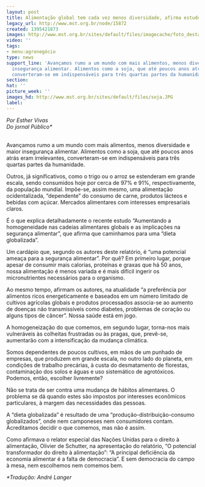 ```yaml
---
layout: post
title: Alimentação global tem cada vez menos diversidade, afirma estudo
legacy_url: http://www.mst.org.br/node/15872
created: 1395421873
images: http://www.mst.org.br/sites/default/files/imagecache/foto_destaque/soja.JPG
video: ''
tags:
- menu:agronegócio
type: news
support_line: 'Avançamos rumo a um mundo com mais alimentos, menos diversidade e maior
  insegurança alimentar. Alimentos como a soja, que até poucos anos atrás eram irrelevantes,
  converteram-se em indispensáveis para três quartas partes da humanidade. '
section: 
hat: ''
picture_week: ''
images_hd: http://www.mst.org.br/sites/default/files/soja.JPG
label: 
---
```

<p><!--[if gte mso 9]><xml>
 <w:WordDocument>
  <w:View>Normal</w:View>
  <w:Zoom>0</w:Zoom>
  <w:TrackMoves ></w>
  <w:TrackFormatting ></w>
  <w:HyphenationZone>21</w:HyphenationZone>
  <w:PunctuationKerning ></w>
  <w:ValidateAgainstSchemas ></w>
  <w:SaveIfXMLInvalid>false</w:SaveIfXMLInvalid>
  <w:IgnoreMixedContent>false</w:IgnoreMixedContent>
  <w:AlwaysShowPlaceholderText>false</w:AlwaysShowPlaceholderText>
  <w:DoNotPromoteQF ></w>
  <w:LidThemeOther>PT-BR</w:LidThemeOther>
  <w:LidThemeAsian>X-NONE</w:LidThemeAsian>
  <w:LidThemeComplexScript>X-NONE</w:LidThemeComplexScript>
  <w:Compatibility>
   <w:BreakWrappedTables ></w>
   <w:SnapToGridInCell ></w>
   <w:WrapTextWithPunct ></w>
   <w:UseAsianBreakRules ></w>
   <w:DontGrowAutofit ></w>
   <w:SplitPgBreakAndParaMark ></w>
   <w:DontVertAlignCellWithSp ></w>
   <w:DontBreakConstrainedForcedTables ></w>
   <w:DontVertAlignInTxbx ></w>
   <w:Word11KerningPairs ></w>
   <w:CachedColBalance ></w>
  </w:Compatibility>
  <w:BrowserLevel>MicrosoftInternetExplorer4</w:BrowserLevel>
  <m:mathPr>
   <m:mathFont m:val="Cambria Math" ></m>
   <m:brkBin m:val="before" ></m>
   <m:brkBinSub m:val="--" ></m>
   <m:smallFrac m:val="off" ></m>
   <m:dispDef ></m>
   <m:lMargin m:val="0" ></m>
   <m:rMargin m:val="0" ></m>
   <m:defJc m:val="centerGroup" ></m>
   <m:wrapIndent m:val="1440" ></m>
   <m:intLim m:val="subSup" ></m>
   <m:naryLim m:val="undOvr" ></m>
  </m:mathPr></w:WordDocument>
</xml><![endif]--></p><p><!--[if gte mso 9]><xml>
 <w:LatentStyles DefLockedState="false" DefUnhideWhenUsed="true"
  DefSemiHidden="true" DefQFormat="false" DefPriority="99"
  LatentStyleCount="267">
  <w:LsdException Locked="false" Priority="0" SemiHidden="false"
   UnhideWhenUsed="false" QFormat="true" Name="Normal" ></w>
  <w:LsdException Locked="false" Priority="9" SemiHidden="false"
   UnhideWhenUsed="false" QFormat="true" Name="heading 1" ></w>
  <w:LsdException Locked="false" Priority="9" QFormat="true" Name="heading 2" ></w>
  <w:LsdException Locked="false" Priority="9" QFormat="true" Name="heading 3" ></w>
  <w:LsdException Locked="false" Priority="9" QFormat="true" Name="heading 4" ></w>
  <w:LsdException Locked="false" Priority="9" QFormat="true" Name="heading 5" ></w>
  <w:LsdException Locked="false" Priority="9" QFormat="true" Name="heading 6" ></w>
  <w:LsdException Locked="false" Priority="9" QFormat="true" Name="heading 7" ></w>
  <w:LsdException Locked="false" Priority="9" QFormat="true" Name="heading 8" ></w>
  <w:LsdException Locked="false" Priority="9" QFormat="true" Name="heading 9" ></w>
  <w:LsdException Locked="false" Priority="39" Name="toc 1" ></w>
  <w:LsdException Locked="false" Priority="39" Name="toc 2" ></w>
  <w:LsdException Locked="false" Priority="39" Name="toc 3" ></w>
  <w:LsdException Locked="false" Priority="39" Name="toc 4" ></w>
  <w:LsdException Locked="false" Priority="39" Name="toc 5" ></w>
  <w:LsdException Locked="false" Priority="39" Name="toc 6" ></w>
  <w:LsdException Locked="false" Priority="39" Name="toc 7" ></w>
  <w:LsdException Locked="false" Priority="39" Name="toc 8" ></w>
  <w:LsdException Locked="false" Priority="39" Name="toc 9" ></w>
  <w:LsdException Locked="false" Priority="35" QFormat="true" Name="caption" ></w>
  <w:LsdException Locked="false" Priority="10" SemiHidden="false"
   UnhideWhenUsed="false" QFormat="true" Name="Title" ></w>
  <w:LsdException Locked="false" Priority="1" Name="Default Paragraph Font" ></w>
  <w:LsdException Locked="false" Priority="11" SemiHidden="false"
   UnhideWhenUsed="false" QFormat="true" Name="Subtitle" ></w>
  <w:LsdException Locked="false" Priority="22" SemiHidden="false"
   UnhideWhenUsed="false" QFormat="true" Name="Strong" ></w>
  <w:LsdException Locked="false" Priority="20" SemiHidden="false"
   UnhideWhenUsed="false" QFormat="true" Name="Emphasis" ></w>
  <w:LsdException Locked="false" Priority="59" SemiHidden="false"
   UnhideWhenUsed="false" Name="Table Grid" ></w>
  <w:LsdException Locked="false" UnhideWhenUsed="false" Name="Placeholder Text" ></w>
  <w:LsdException Locked="false" Priority="1" SemiHidden="false"
   UnhideWhenUsed="false" QFormat="true" Name="No Spacing" ></w>
  <w:LsdException Locked="false" Priority="60" SemiHidden="false"
   UnhideWhenUsed="false" Name="Light Shading" ></w>
  <w:LsdException Locked="false" Priority="61" SemiHidden="false"
   UnhideWhenUsed="false" Name="Light List" ></w>
  <w:LsdException Locked="false" Priority="62" SemiHidden="false"
   UnhideWhenUsed="false" Name="Light Grid" ></w>
  <w:LsdException Locked="false" Priority="63" SemiHidden="false"
   UnhideWhenUsed="false" Name="Medium Shading 1" ></w>
  <w:LsdException Locked="false" Priority="64" SemiHidden="false"
   UnhideWhenUsed="false" Name="Medium Shading 2" ></w>
  <w:LsdException Locked="false" Priority="65" SemiHidden="false"
   UnhideWhenUsed="false" Name="Medium List 1" ></w>
  <w:LsdException Locked="false" Priority="66" SemiHidden="false"
   UnhideWhenUsed="false" Name="Medium List 2" ></w>
  <w:LsdException Locked="false" Priority="67" SemiHidden="false"
   UnhideWhenUsed="false" Name="Medium Grid 1" ></w>
  <w:LsdException Locked="false" Priority="68" SemiHidden="false"
   UnhideWhenUsed="false" Name="Medium Grid 2" ></w>
  <w:LsdException Locked="false" Priority="69" SemiHidden="false"
   UnhideWhenUsed="false" Name="Medium Grid 3" ></w>
  <w:LsdException Locked="false" Priority="70" SemiHidden="false"
   UnhideWhenUsed="false" Name="Dark List" ></w>
  <w:LsdException Locked="false" Priority="71" SemiHidden="false"
   UnhideWhenUsed="false" Name="Colorful Shading" ></w>
  <w:LsdException Locked="false" Priority="72" SemiHidden="false"
   UnhideWhenUsed="false" Name="Colorful List" ></w>
  <w:LsdException Locked="false" Priority="73" SemiHidden="false"
   UnhideWhenUsed="false" Name="Colorful Grid" ></w>
  <w:LsdException Locked="false" Priority="60" SemiHidden="false"
   UnhideWhenUsed="false" Name="Light Shading Accent 1" ></w>
  <w:LsdException Locked="false" Priority="61" SemiHidden="false"
   UnhideWhenUsed="false" Name="Light List Accent 1" ></w>
  <w:LsdException Locked="false" Priority="62" SemiHidden="false"
   UnhideWhenUsed="false" Name="Light Grid Accent 1" ></w>
  <w:LsdException Locked="false" Priority="63" SemiHidden="false"
   UnhideWhenUsed="false" Name="Medium Shading 1 Accent 1" ></w>
  <w:LsdException Locked="false" Priority="64" SemiHidden="false"
   UnhideWhenUsed="false" Name="Medium Shading 2 Accent 1" ></w>
  <w:LsdException Locked="false" Priority="65" SemiHidden="false"
   UnhideWhenUsed="false" Name="Medium List 1 Accent 1" ></w>
  <w:LsdException Locked="false" UnhideWhenUsed="false" Name="Revision" ></w>
  <w:LsdException Locked="false" Priority="34" SemiHidden="false"
   UnhideWhenUsed="false" QFormat="true" Name="List Paragraph" ></w>
  <w:LsdException Locked="false" Priority="29" SemiHidden="false"
   UnhideWhenUsed="false" QFormat="true" Name="Quote" ></w>
  <w:LsdException Locked="false" Priority="30" SemiHidden="false"
   UnhideWhenUsed="false" QFormat="true" Name="Intense Quote" ></w>
  <w:LsdException Locked="false" Priority="66" SemiHidden="false"
   UnhideWhenUsed="false" Name="Medium List 2 Accent 1" ></w>
  <w:LsdException Locked="false" Priority="67" SemiHidden="false"
   UnhideWhenUsed="false" Name="Medium Grid 1 Accent 1" ></w>
  <w:LsdException Locked="false" Priority="68" SemiHidden="false"
   UnhideWhenUsed="false" Name="Medium Grid 2 Accent 1" ></w>
  <w:LsdException Locked="false" Priority="69" SemiHidden="false"
   UnhideWhenUsed="false" Name="Medium Grid 3 Accent 1" ></w>
  <w:LsdException Locked="false" Priority="70" SemiHidden="false"
   UnhideWhenUsed="false" Name="Dark List Accent 1" ></w>
  <w:LsdException Locked="false" Priority="71" SemiHidden="false"
   UnhideWhenUsed="false" Name="Colorful Shading Accent 1" ></w>
  <w:LsdException Locked="false" Priority="72" SemiHidden="false"
   UnhideWhenUsed="false" Name="Colorful List Accent 1" ></w>
  <w:LsdException Locked="false" Priority="73" SemiHidden="false"
   UnhideWhenUsed="false" Name="Colorful Grid Accent 1" ></w>
  <w:LsdException Locked="false" Priority="60" SemiHidden="false"
   UnhideWhenUsed="false" Name="Light Shading Accent 2" ></w>
  <w:LsdException Locked="false" Priority="61" SemiHidden="false"
   UnhideWhenUsed="false" Name="Light List Accent 2" ></w>
  <w:LsdException Locked="false" Priority="62" SemiHidden="false"
   UnhideWhenUsed="false" Name="Light Grid Accent 2" ></w>
  <w:LsdException Locked="false" Priority="63" SemiHidden="false"
   UnhideWhenUsed="false" Name="Medium Shading 1 Accent 2" ></w>
  <w:LsdException Locked="false" Priority="64" SemiHidden="false"
   UnhideWhenUsed="false" Name="Medium Shading 2 Accent 2" ></w>
  <w:LsdException Locked="false" Priority="65" SemiHidden="false"
   UnhideWhenUsed="false" Name="Medium List 1 Accent 2" ></w>
  <w:LsdException Locked="false" Priority="66" SemiHidden="false"
   UnhideWhenUsed="false" Name="Medium List 2 Accent 2" ></w>
  <w:LsdException Locked="false" Priority="67" SemiHidden="false"
   UnhideWhenUsed="false" Name="Medium Grid 1 Accent 2" ></w>
  <w:LsdException Locked="false" Priority="68" SemiHidden="false"
   UnhideWhenUsed="false" Name="Medium Grid 2 Accent 2" ></w>
  <w:LsdException Locked="false" Priority="69" SemiHidden="false"
   UnhideWhenUsed="false" Name="Medium Grid 3 Accent 2" ></w>
  <w:LsdException Locked="false" Priority="70" SemiHidden="false"
   UnhideWhenUsed="false" Name="Dark List Accent 2" ></w>
  <w:LsdException Locked="false" Priority="71" SemiHidden="false"
   UnhideWhenUsed="false" Name="Colorful Shading Accent 2" ></w>
  <w:LsdException Locked="false" Priority="72" SemiHidden="false"
   UnhideWhenUsed="false" Name="Colorful List Accent 2" ></w>
  <w:LsdException Locked="false" Priority="73" SemiHidden="false"
   UnhideWhenUsed="false" Name="Colorful Grid Accent 2" ></w>
  <w:LsdException Locked="false" Priority="60" SemiHidden="false"
   UnhideWhenUsed="false" Name="Light Shading Accent 3" ></w>
  <w:LsdException Locked="false" Priority="61" SemiHidden="false"
   UnhideWhenUsed="false" Name="Light List Accent 3" ></w>
  <w:LsdException Locked="false" Priority="62" SemiHidden="false"
   UnhideWhenUsed="false" Name="Light Grid Accent 3" ></w>
  <w:LsdException Locked="false" Priority="63" SemiHidden="false"
   UnhideWhenUsed="false" Name="Medium Shading 1 Accent 3" ></w>
  <w:LsdException Locked="false" Priority="64" SemiHidden="false"
   UnhideWhenUsed="false" Name="Medium Shading 2 Accent 3" ></w>
  <w:LsdException Locked="false" Priority="65" SemiHidden="false"
   UnhideWhenUsed="false" Name="Medium List 1 Accent 3" ></w>
  <w:LsdException Locked="false" Priority="66" SemiHidden="false"
   UnhideWhenUsed="false" Name="Medium List 2 Accent 3" ></w>
  <w:LsdException Locked="false" Priority="67" SemiHidden="false"
   UnhideWhenUsed="false" Name="Medium Grid 1 Accent 3" ></w>
  <w:LsdException Locked="false" Priority="68" SemiHidden="false"
   UnhideWhenUsed="false" Name="Medium Grid 2 Accent 3" ></w>
  <w:LsdException Locked="false" Priority="69" SemiHidden="false"
   UnhideWhenUsed="false" Name="Medium Grid 3 Accent 3" ></w>
  <w:LsdException Locked="false" Priority="70" SemiHidden="false"
   UnhideWhenUsed="false" Name="Dark List Accent 3" ></w>
  <w:LsdException Locked="false" Priority="71" SemiHidden="false"
   UnhideWhenUsed="false" Name="Colorful Shading Accent 3" ></w>
  <w:LsdException Locked="false" Priority="72" SemiHidden="false"
   UnhideWhenUsed="false" Name="Colorful List Accent 3" ></w>
  <w:LsdException Locked="false" Priority="73" SemiHidden="false"
   UnhideWhenUsed="false" Name="Colorful Grid Accent 3" ></w>
  <w:LsdException Locked="false" Priority="60" SemiHidden="false"
   UnhideWhenUsed="false" Name="Light Shading Accent 4" ></w>
  <w:LsdException Locked="false" Priority="61" SemiHidden="false"
   UnhideWhenUsed="false" Name="Light List Accent 4" ></w>
  <w:LsdException Locked="false" Priority="62" SemiHidden="false"
   UnhideWhenUsed="false" Name="Light Grid Accent 4" ></w>
  <w:LsdException Locked="false" Priority="63" SemiHidden="false"
   UnhideWhenUsed="false" Name="Medium Shading 1 Accent 4" ></w>
  <w:LsdException Locked="false" Priority="64" SemiHidden="false"
   UnhideWhenUsed="false" Name="Medium Shading 2 Accent 4" ></w>
  <w:LsdException Locked="false" Priority="65" SemiHidden="false"
   UnhideWhenUsed="false" Name="Medium List 1 Accent 4" ></w>
  <w:LsdException Locked="false" Priority="66" SemiHidden="false"
   UnhideWhenUsed="false" Name="Medium List 2 Accent 4" ></w>
  <w:LsdException Locked="false" Priority="67" SemiHidden="false"
   UnhideWhenUsed="false" Name="Medium Grid 1 Accent 4" ></w>
  <w:LsdException Locked="false" Priority="68" SemiHidden="false"
   UnhideWhenUsed="false" Name="Medium Grid 2 Accent 4" ></w>
  <w:LsdException Locked="false" Priority="69" SemiHidden="false"
   UnhideWhenUsed="false" Name="Medium Grid 3 Accent 4" ></w>
  <w:LsdException Locked="false" Priority="70" SemiHidden="false"
   UnhideWhenUsed="false" Name="Dark List Accent 4" ></w>
  <w:LsdException Locked="false" Priority="71" SemiHidden="false"
   UnhideWhenUsed="false" Name="Colorful Shading Accent 4" ></w>
  <w:LsdException Locked="false" Priority="72" SemiHidden="false"
   UnhideWhenUsed="false" Name="Colorful List Accent 4" ></w>
  <w:LsdException Locked="false" Priority="73" SemiHidden="false"
   UnhideWhenUsed="false" Name="Colorful Grid Accent 4" ></w>
  <w:LsdException Locked="false" Priority="60" SemiHidden="false"
   UnhideWhenUsed="false" Name="Light Shading Accent 5" ></w>
  <w:LsdException Locked="false" Priority="61" SemiHidden="false"
   UnhideWhenUsed="false" Name="Light List Accent 5" ></w>
  <w:LsdException Locked="false" Priority="62" SemiHidden="false"
   UnhideWhenUsed="false" Name="Light Grid Accent 5" ></w>
  <w:LsdException Locked="false" Priority="63" SemiHidden="false"
   UnhideWhenUsed="false" Name="Medium Shading 1 Accent 5" ></w>
  <w:LsdException Locked="false" Priority="64" SemiHidden="false"
   UnhideWhenUsed="false" Name="Medium Shading 2 Accent 5" ></w>
  <w:LsdException Locked="false" Priority="65" SemiHidden="false"
   UnhideWhenUsed="false" Name="Medium List 1 Accent 5" ></w>
  <w:LsdException Locked="false" Priority="66" SemiHidden="false"
   UnhideWhenUsed="false" Name="Medium List 2 Accent 5" ></w>
  <w:LsdException Locked="false" Priority="67" SemiHidden="false"
   UnhideWhenUsed="false" Name="Medium Grid 1 Accent 5" ></w>
  <w:LsdException Locked="false" Priority="68" SemiHidden="false"
   UnhideWhenUsed="false" Name="Medium Grid 2 Accent 5" ></w>
  <w:LsdException Locked="false" Priority="69" SemiHidden="false"
   UnhideWhenUsed="false" Name="Medium Grid 3 Accent 5" ></w>
  <w:LsdException Locked="false" Priority="70" SemiHidden="false"
   UnhideWhenUsed="false" Name="Dark List Accent 5" ></w>
  <w:LsdException Locked="false" Priority="71" SemiHidden="false"
   UnhideWhenUsed="false" Name="Colorful Shading Accent 5" ></w>
  <w:LsdException Locked="false" Priority="72" SemiHidden="false"
   UnhideWhenUsed="false" Name="Colorful List Accent 5" ></w>
  <w:LsdException Locked="false" Priority="73" SemiHidden="false"
   UnhideWhenUsed="false" Name="Colorful Grid Accent 5" ></w>
  <w:LsdException Locked="false" Priority="60" SemiHidden="false"
   UnhideWhenUsed="false" Name="Light Shading Accent 6" ></w>
  <w:LsdException Locked="false" Priority="61" SemiHidden="false"
   UnhideWhenUsed="false" Name="Light List Accent 6" ></w>
  <w:LsdException Locked="false" Priority="62" SemiHidden="false"
   UnhideWhenUsed="false" Name="Light Grid Accent 6" ></w>
  <w:LsdException Locked="false" Priority="63" SemiHidden="false"
   UnhideWhenUsed="false" Name="Medium Shading 1 Accent 6" ></w>
  <w:LsdException Locked="false" Priority="64" SemiHidden="false"
   UnhideWhenUsed="false" Name="Medium Shading 2 Accent 6" ></w>
  <w:LsdException Locked="false" Priority="65" SemiHidden="false"
   UnhideWhenUsed="false" Name="Medium List 1 Accent 6" ></w>
  <w:LsdException Locked="false" Priority="66" SemiHidden="false"
   UnhideWhenUsed="false" Name="Medium List 2 Accent 6" ></w>
  <w:LsdException Locked="false" Priority="67" SemiHidden="false"
   UnhideWhenUsed="false" Name="Medium Grid 1 Accent 6" ></w>
  <w:LsdException Locked="false" Priority="68" SemiHidden="false"
   UnhideWhenUsed="false" Name="Medium Grid 2 Accent 6" ></w>
  <w:LsdException Locked="false" Priority="69" SemiHidden="false"
   UnhideWhenUsed="false" Name="Medium Grid 3 Accent 6" ></w>
  <w:LsdException Locked="false" Priority="70" SemiHidden="false"
   UnhideWhenUsed="false" Name="Dark List Accent 6" ></w>
  <w:LsdException Locked="false" Priority="71" SemiHidden="false"
   UnhideWhenUsed="false" Name="Colorful Shading Accent 6" ></w>
  <w:LsdException Locked="false" Priority="72" SemiHidden="false"
   UnhideWhenUsed="false" Name="Colorful List Accent 6" ></w>
  <w:LsdException Locked="false" Priority="73" SemiHidden="false"
   UnhideWhenUsed="false" Name="Colorful Grid Accent 6" ></w>
  <w:LsdException Locked="false" Priority="19" SemiHidden="false"
   UnhideWhenUsed="false" QFormat="true" Name="Subtle Emphasis" ></w>
  <w:LsdException Locked="false" Priority="21" SemiHidden="false"
   UnhideWhenUsed="false" QFormat="true" Name="Intense Emphasis" ></w>
  <w:LsdException Locked="false" Priority="31" SemiHidden="false"
   UnhideWhenUsed="false" QFormat="true" Name="Subtle Reference" ></w>
  <w:LsdException Locked="false" Priority="32" SemiHidden="false"
   UnhideWhenUsed="false" QFormat="true" Name="Intense Reference" ></w>
  <w:LsdException Locked="false" Priority="33" SemiHidden="false"
   UnhideWhenUsed="false" QFormat="true" Name="Book Title" ></w>
  <w:LsdException Locked="false" Priority="37" Name="Bibliography" ></w>
  <w:LsdException Locked="false" Priority="39" QFormat="true" Name="TOC Heading" ></w>
 </w:LatentStyles>
</xml><![endif]--><!--[if gte mso 10]>
<style>
 /* Style Definitions */
 table.MsoNormalTable
	{mso-style-name:"Tabela normal";
	mso-tstyle-rowband-size:0;
	mso-tstyle-colband-size:0;
	mso-style-noshow:yes;
	mso-style-priority:99;
	mso-style-qformat:yes;
	mso-style-parent:"";
	mso-padding-alt:0cm 5.4pt 0cm 5.4pt;
	mso-para-margin-top:0cm;
	mso-para-margin-right:0cm;
	mso-para-margin-bottom:10.0pt;
	mso-para-margin-left:0cm;
	line-height:115%;
	mso-pagination:widow-orphan;
	font-size:11.0pt;
	font-family:"Calibri","sans-serif";
	mso-ascii-font-family:Calibri;
	mso-ascii-theme-font:minor-latin;
	mso-fareast-font-family:"Times New Roman";
	mso-fareast-theme-font:minor-fareast;
	mso-hansi-font-family:Calibri;
	mso-hansi-theme-font:minor-latin;}
</style>
<![endif]-->  </p><p class="MsoNormal"><em>Por Esther Vivas <br> Do jornal Público* </em><br>&nbsp; </p>  <p class="MsoNormal">Avançamos rumo a um mundo com mais alimentos, menos diversidade e maior insegurança alimentar. Alimentos como a soja, que até poucos anos atrás eram irrelevantes, converteram-se em indispensáveis para três quartas partes da humanidade. </p><p class="MsoNormal">Outros, já significativos, como o trigo ou o arroz se estenderam em grande escala, sendo consumidos hoje por cerca de 97% e 91%, respectivamente, da população mundial. Impõe-se, assim mesmo, uma alimentação ocidentalizada, “dependente” do consumo de carne, produtos lácteos e bebidas com açúcar. Mercados alimentares com interesses empresariais claros. </p><p class="MsoNormal">É o que explica detalhadamente o recente estudo “Aumentando a homogeneidade nas cadeias alimentares globais e as implicações na segurança alimentar”, que afirma que caminhamos para uma “dieta globalizada”.</p>  <p class="MsoNormal">Um cardápio que, segundo os autores deste relatório, é “uma potencial ameaça para a segurança alimentar”. Por quê? Em primeiro lugar, porque apesar de consumir mais calorias, proteínas e graxas que há 50 anos, nossa alimentação é menos variada e é mais difícil ingerir os micronutrientes necessários para o organismo. </p>  <p class="MsoNormal">Ao mesmo tempo, afirmam os autores, na atualidade “a preferência por alimentos ricos energeticamente e baseados em um número limitado de cultivos agrícolas globais e produtos processados associa-se ao aumento de doenças não transmissíveis como diabetes, problemas de coração ou alguns tipos de câncer”. Nossa saúde está em jogo.</p>  <p class="MsoNormal">A homogeneização do que comemos, em segundo lugar, torna-nos mais vulneráveis às colheitas frustradas ou às pragas, que, prevê-se, aumentarão com a intensificação da mudança climática. </p>  <p class="MsoNormal">Somos dependentes de poucos cultivos, em mãos de um punhado de empresas, que produzem em grande escala, no outro lado do planeta, em condições de trabalho precárias, à custa do desmatamento de florestas, contaminação dos solos e águas e uso sistemático de agrotóxicos. Podemos, então, escolher livremente?</p>  <p class="MsoNormal">Não se trata de ser contra uma mudança de hábitos alimentares. O problema se dá quando estes são impostos por interesses econômicos particulares, à margem das necessidades das pessoas. </p>  <p class="MsoNormal">A “dieta globalizada” é resultado de uma “produção-distribuição-consumo globalizados”, onde nem camponeses nem consumidores contam. Acreditamos decidir o que comemos, mas não é assim. </p><p class="MsoNormal">Como afirmava o relator especial das Nações Unidas para o direito à alimentação, Olivier de Schutter, na apresentação do relatório, “O potencial transformador do direito à alimentação”: “A principal deficiência da economia alimentar é a falta de democracia”. E sem democracia do campo à mesa, nem escolhemos nem comemos bem.</p><p class="MsoNormal"><i style="mso-bidi-font-style:normal">*Tradução: André Langer</i></p><p></p>
